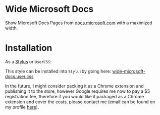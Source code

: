 # Wide Microsoft Docs

Show Microsoft Docs Pages from [docs.microsoft.com](https://docs.microsoft.com) with a maximized width.

# Installation

As a [Stylus](https://chrome.google.com/webstore/detail/stylus/clngdbkpkpeebahjckkjfobafhncgmne?hl=en) or `UserCSS`:

This style can be installed into `Stylus`by going here: [wide-microsoft-docs.user.css](https://raw.githubusercontent.com/bergmeister/wide-microsoft-docs/master/wide-microsoft-docs.user.css)

In the future, I might consider packing it as a Chrome extension and publishing it to the store, however Google requires me now to pay a $5 registration fee, therefore if you would like it packaged as a Chrome extension and cover the costs, please contact me (email can be found on my profile [here](https://github.com/bergmeister)).
